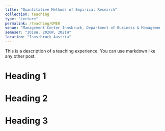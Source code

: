 ```yaml
---
title: "Quantitative Methods of Empirical Research"
collection: teaching
type: "Lecture"
permalink: /teaching/QMER
venue: "Management Center Innsbruck, Department of Business & Management"
semeser: "2019W, 2020W, 2021W"
location: "Innstbruck Austria"
---
```


This is a description of a teaching experience. You can use markdown like any other post.

Heading 1
======

Heading 2
======

Heading 3
======
